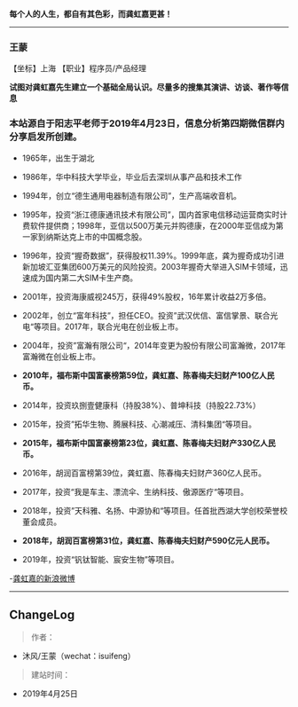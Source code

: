 
**每个人的人生，都自有其色彩，而龚虹嘉更甚！**
- - - - -
### **王蒙**
【坐标】上海
【职业】程序员/产品经理

**试图对龚虹嘉先生建立一个基础全局认识。尽量多的搜集其演讲、访谈、著作等信息**

###   本站源自于阳志平老师于2019年4月23日，信息分析第四期微信群内分享启发所创建。

- 1965年，出生于湖北

- 1986年，华中科技大学毕业，毕业后去深圳从事产品和技术工作

- 1994年，创立“德生通用电器制造有限公司”，生产高端收音机。

- 1995年，投资“浙江德康通讯技术有限公司”，国内首家电信移动运营商实时计费软件提供商；1998年，亚信以500万美元并购德康，在2000年亚信成为第一家到纳斯达克上市的中国概念股。

- 1996年，投资“握奇数据”，获得股权11.39%。1999年底，龚为握奇成功引进新加坡汇亚集团600万美元的风险投资。2003年握奇大举进入SIM卡领域，迅速成为国内第二大SIM卡生产商。

- 2001年，投资海康威视245万，获得49%股权，16年累计收益2万多倍。

- 2002年，创立“富年科技”，担任CEO。投资”武汉优信、富信掌景、联合光电“等项目。2017年，联合光电在创业板上市。

- 2004年，投资”富瀚有限公司“，2014年变更为股份有限公司富瀚微，2017年富瀚微在创业板上市。

- **2010年，福布斯中国富豪榜第59位，龚虹嘉、陈春梅夫妇财产100亿人民币。**

- 2014年，投资玖捌壹健康科（持股38%）、普坤科技（持股22.73%）

- 2015年，投资”拓华生物、腾展科技、心潮减压、清科集团“等项目。

- **2015年，福布斯中国富豪榜第23位，龚虹嘉、陈春梅夫妇财产330亿人民币。**

- 2016年，胡润百富榜第39位，龚虹嘉、陈春梅夫妇财产360亿人民币。 

- 2017年，投资“我是车主、漂流伞、生纳科技、傲源医疗“等项目。

- 2018年，投资”天科雅、名扬、中源协和“等项目。任首批西湖大学创校荣誉校董会成员。

- **2018年，胡润百富榜第31位，龚虹嘉、陈春梅夫妇财产590亿元人民币。**

- 2019年，投资“钒钛智能、宸安生物”等项目。



-[龚虹嘉的新浪微博](https://weibo.com/p/1005052383562442/)
- - - - -

##  ChangeLog

>  作者：
- 沐风/王蒙（wechat：isuifeng）
>  建站时间：
- 2019年4月25日